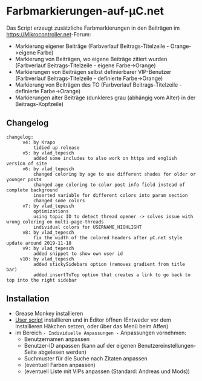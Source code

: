 # Farbmarkierungen-auf-µC.net
Das Script erzeugt zusätzliche Farbmarkierungen in den Beiträgen im <https://Mikrocontroller.net>-Forum:

- Markierung eigener Beiträge (Farbverlauf Beitrags-Titelzeile - Orange->eigene Farbe)
- Markierung von Beiträgen, wo eigene Beiträge zitiert wurden (Farbverlauf Beitrags-Titelzeile  - eigene Farbe->Orange)
- Markierungen von Beiträgen selbst definierbarer VIP-Benutzer (Farbverlauf Beitrags-Titelzeile  - definierte Farbe->Orange)
- Markierung von Beiträgen des TO (Farbverlauf Beitrags-Titelzeile  - definierte Farbe->Orange)
- Markierungen alter Beiträge (dunkleres grau (abhängig vom Alter) in der Beitrags-Kopfzeile)


## Changelog

```
changelog:
      v4: by Krapo
          tidied up release 
      v5: by vlad_tepesch
          added some includes to also work on https and english version of site
      v6: by vlad_tepesch
          changed coloring by age to use different shades for older or younger posts
          changed age coloring to color post info field instead of complete background
          inserted variable for different colors into param section
          changed some colors
      v7: by vlad_tepesch
          optimizations
          using topic ID to detect thread opener -> solves issue with wrong coloring on multi-page-threads
          individual colors for USERNAME_HIGHLIGHT
      v8: by vlad_tepesch
          fix the width of the colored headers after µC.net style update around 2019-11-18
      v9: by vlad_tepesch
          added snippet to show own user id
     v10: by vlad_tepesch
          added stickySidebars option (removes gradient from title bar)
          added insertToTop option that creates a link to go back to top into the right sidebar
```


## Installation

- Grease Monkey installieren
- [User script] installieren und in Editor öffnen (Entweder vor dem Installieren Häkchen setzen, oder über das Menü beim Affen)
- im Bereich `- Individuelle Anpassungen -` Anpassungen vornehmen:
  - Benutzernamen anpassen
  - Benutzer-ID anpassen (kann auf der eigenen Benutzereinstellungen-Seite abgelesen werden)
  - Suchmuster für die Suche nach Zitaten anpassen 
  - (eventuell Farben anpassen)
  - (eventuell Liste mit VIPs anpassen (Standard: Andreas und Mods))
  
[user script]: https://github.com/vladtepesch/Farbmarkierungen-auf-mikrocontroller.net/raw/master/Farbmarkierungen%20auf%20%C2%B5C.net.user.js
